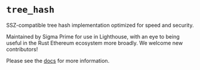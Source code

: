`tree_hash`
================

SSZ-compatible tree hash implementation optimized for speed and security.

Maintained by Sigma Prime for use in Lighthouse, with an eye to being useful in the Rust
Ethereum ecosystem more broadly. We welcome new contributors!

Please see the [docs](https://docs.rs/tree_hash) for more information.
